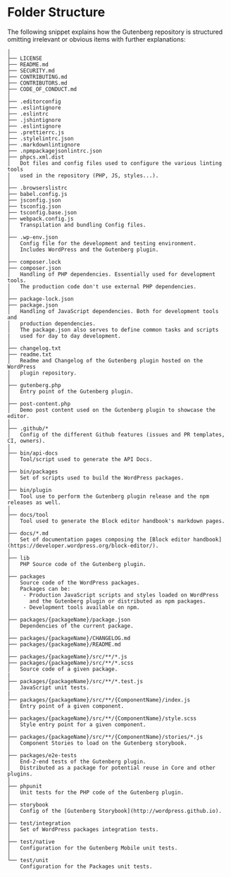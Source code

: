 # Folder Structure

The following snippet explains how the Gutenberg repository is structured omitting irrelevant or obvious items with further explanations:

	│
    ├── LICENSE
    ├── README.md
    ├── SECURITY.md
    ├── CONTRIBUTING.md
    ├── CONTRIBUTORS.md
    ├── CODE_OF_CONDUCT.md
	│
    ├── .editorconfig
	├── .eslintignore 
	├── .eslintrc 
	├── .jshintignore 
	├── .eslintignore 
	├── .prettierrc.js
	├── .stylelintrc.json
	├── .markdownlintignore
	├── .npmpackagejsonlintrc.json
	├── phpcs.xml.dist
	│   Dot files and config files used to configure the various linting tools 
	│   used in the repository (PHP, JS, styles...).
	│
	├── .browserslistrc
    ├── babel.config.js
    ├── jsconfig.json
    ├── tsconfig.json
    ├── tsconfig.base.json
    ├── webpack.config.js
	│   Transpilation and bundling Config files.
	│
    ├── .wp-env.json
    │   Config file for the development and testing environment. 
	│   Includes WordPress and the Gutenberg plugin.
    │
    ├── composer.lock
    ├── composer.json
    │   Handling of PHP dependencies. Essentially used for development tools.
    │   The production code don't use external PHP dependencies.
    │
    ├── package-lock.json
    ├── package.json
	│	Handling of JavaScript dependencies. Both for development tools and  
	│   production dependencies.
	│   The package.json also serves to define common tasks and scripts 
	|   used for day to day development.
	│
    ├── changelog.txt
    ├── readme.txt
    │   Readme and Changelog of the Gutenberg plugin hosted on the WordPress
    │   plugin repository.
    │
    ├── gutenberg.php
	│   Entry point of the Gutenberg plugin.
	│
    ├── post-content.php
	│   Demo post content used on the Gutenberg plugin to showcase the editor.
    │
    ├── .github/*
	│   Config of the different Github features (issues and PR templates, CI, owners).
	│
    ├── bin/api-docs
    │   Tool/script used to generate the API Docs.
    │
    ├── bin/packages
    │   Set of scripts used to build the WordPress packages.
    │
    ├── bin/plugin
    │   Tool use to perform the Gutenberg plugin release and the npm releases as well.
    │
    ├── docs/tool
    │   Tool used to generate the Block editor handbook's markdown pages.
    │
    ├── docs/*.md
    │   Set of documentation pages composing the [Block editor handbook](https://developer.wordpress.org/block-editor/).
    │
    ├── lib
	│   PHP Source code of the Gutenberg plugin.
    │
    ├── packages
	│   Source code of the WordPress packages. 
	│   Packages can be:
	│    - Production JavaScript scripts and styles loaded on WordPress 
	│      and the Gutenberg plugin or distributed as npm packages.
    │    - Development tools available on npm.
    │
    ├── packages/{packageName}/package.json
    │   Dependencies of the current package.
    │
    ├── packages/{packageName}/CHANGELOG.md
    ├── packages/{packageName}/README.md
    │
    ├── packages/{packageName}/src/**/*.js
    ├── packages/{packageName}/src/**/*.scss
    │   Source code of a given package.
    |
    ├── packages/{packageName}/src/**/*.test.js
	│   JavaScript unit tests.
    |
    ├── packages/{packageName}/src/**/{ComponentName}/index.js
	│   Entry point of a given component.
    |
    ├── packages/{packageName}/src/**/{ComponentName}/style.scss
	│   Style entry point for a given component.
	│
    ├── packages/{packageName}/src/**/{ComponentName}/stories/*.js
	│   Component Stories to load on the Gutenberg storybook.
    │
    ├── packages/e2e-tests
	│   End-2-end tests of the Gutenberg plugin. 
	│   Distributed as a package for potential reuse in Core and other plugins.
    │
    ├── phpunit
	│   Unit tests for the PHP code of the Gutenberg plugin.
    │
    ├── storybook
    │   Config of the [Gutenberg Storybook](http://wordpress.github.io).
    │
    ├── test/integration
    │   Set of WordPress packages integration tests.
    │
    ├── test/native
    │   Configuration for the Gutenberg Mobile unit tests.
    │
    └── test/unit
        Configuration for the Packages unit tests.

